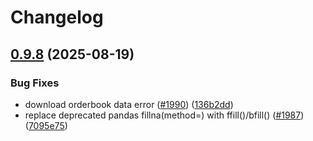 # Changelog

## [0.9.8](https://github.com/microsoft/qlib/compare/v0.9.7...v0.9.8) (2025-08-19)


### Bug Fixes

* download orderbook data error ([#1990](https://github.com/microsoft/qlib/issues/1990)) ([136b2dd](https://github.com/microsoft/qlib/commit/136b2ddf9a16e4106d62b8d1336a56273a8abef0))
* replace deprecated pandas fillna(method=) with ffill()/bfill() ([#1987](https://github.com/microsoft/qlib/issues/1987)) ([7095e75](https://github.com/microsoft/qlib/commit/7095e755fa57e011f0483d24b45fc5bd5a4deaf8))
